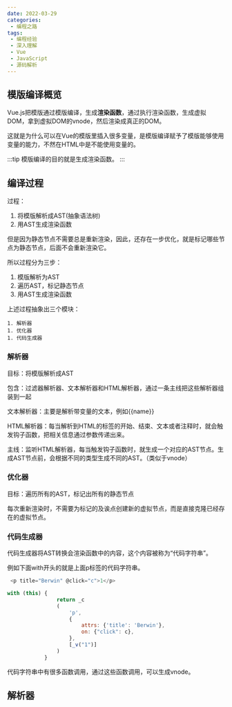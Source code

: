 ```yaml
---
date: 2022-03-29
categories:
 - 编程之路
tags:
 - 编程经验
 - 深入理解
 - Vue
 - JavaScript
 - 源码解析
---
```


## 模版编译概览

Vue.js把模版通过模版编译，生成**渲染函数**，通过执行渲染函数，生成虚拟DOM，拿到虚拟DOM的vnode，然后渲染成真正的DOM。

这就是为什么可以在Vue的模版里插入很多变量，是模版编译赋予了模版能够使用变量的能力，不然在HTML中是不能使用变量的。

:::tip
模版编译的目的就是生成渲染函数。
:::

## 编译过程

过程：

1. 将模版解析成AST(抽象语法树)
2. 用AST生成渲染函数

但是因为静态节点不需要总是重新渲染，因此，还存在一步优化，就是标记哪些节点为静态节点，后面不会重新渲染它。

所以过程分为三步：

1. 模版解析为AST
2. 遍历AST，标记静态节点
3. 用AST生成渲染函数

上述过程抽象出三个模块：

	1. 解析器
	1. 优化器
	1. 代码生成器



### 解析器

目标：将模版解析成AST

包含：过滤器解析器、文本解析器和HTML解析器，通过一条主线把这些解析器组装到一起



文本解析器：主要是解析带变量的文本，例如{{name}}

HTML解析器：每当解析到HTML的标签的开始、结束、文本或者注释时，就会触发钩子函数，把相关信息通过参数传递出来。

主线：监听HTML解析器，每当触发钩子函数时，就生成一个对应的AST节点。生成AST节点前，会根据不同的类型生成不同的AST。（类似于vnode）



### 优化器

目标：遍历所有的AST，标记出所有的静态节点

每次重新渲染时，不需要为标记的及诶点创建新的虚拟节点，而是直接克隆已经存在的虚拟节点。



### 代码生成器

代码生成器将AST转换会渲染函数中的内容，这个内容被称为“代码字符串”。

例如下面with开头的就是上面p标签的代码字符串。

```js
 <p title="Berwin" @click="c">1</p>

with (this) {
                return _c
                (
                    'p',
                    {
                        attrs: {'title': 'Berwin'},
                        on: {"click": c},
                    },
                    [_v("1")]
                )
            }
```

代码字符串中有很多函数调用，通过这些函数调用，可以生成vnode。

## 解析器

